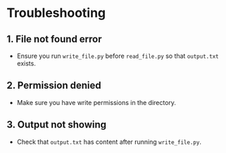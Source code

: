 # Troubleshooting

## 1. File not found error
- Ensure you run `write_file.py` before `read_file.py` so that `output.txt` exists.

## 2. Permission denied
- Make sure you have write permissions in the directory.

## 3. Output not showing
- Check that `output.txt` has content after running `write_file.py`.
